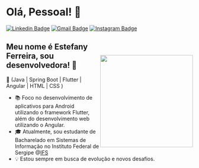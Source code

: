 <h1>Olá, Pessoal! 👋
</h1>

[![Linkedin Badge](https://img.shields.io/badge/-LinkedIn-9955E8?style=flat-square&logo=Linkedin&logoColor=white&link=https://www.linkedin.com/in/estefany-ferreira-928651290/)](https://www.linkedin.com/in/estefany-ferreira-928651290/)
[![Gmail Badge](https://img.shields.io/badge/-te.estefany.10@gmail.com-9955E8?style=flat-square&logo=Gmail&logoColor=white&link=mailto:te.estefany.10@gmail.com)](mailto:te.estefany.10@gmail.com)
[![Instagram Badge](https://img.shields.io/badge/-Instagram-9955E8?style=flat-square&logo=Instagram&logoColor=white&link=https://www.instagram.com/estefany.fs/)](https://www.instagram.com/estefany.fs/)

<img align="right" width="250px" style="margin-top:50px" src="https://i.ibb.co/FhMgSgS/Application-programming-interface-amico.png"  width="300px"/>

## Meu nome é Estefany Ferreira, sou desenvolvedora! 🚀
🚀 (Java | Spring Boot | Flutter  | Angular | HTML | CSS ) 

- 📚 Foco no desenvolvimento de aplicativos para Android utilizando o framework Flutter, além do desenvolvimento web utilizando o Angular.
- 🎓 Atualmente, sou estudante de Bacharelado em Sistemas de Informação no Instituto Federal de Sergipe @[IFS](https://ifs.edu.br/)
- 💡 Estou sempre em busca de evolução e novos desafios.
